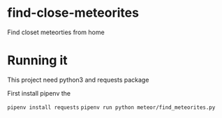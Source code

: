 # find-close-meteorites
Find closet meteorties from home

# Running it
This project need python3 and requests package

First install pipenv
the

`pipenv install requests`
`pipenv run python meteor/find_meteorites.py`



